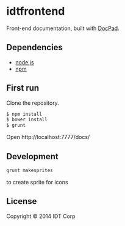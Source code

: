 # idtfrontend

Front-end documentation, built with [DocPad](http://docpad.org).


## Dependencies

* [node.js](http://nodejs.org/)
* [npm](https://npmjs.org)


## First run

Clone the repository.

``` bash
$ npm install
$ bower install
$ grunt
```
Open http://localhost:7777/docs/

## Development

``` bash
grunt makesprites

```
 to create sprite for icons

## License

Copyright &copy; 2014 IDT Corp
